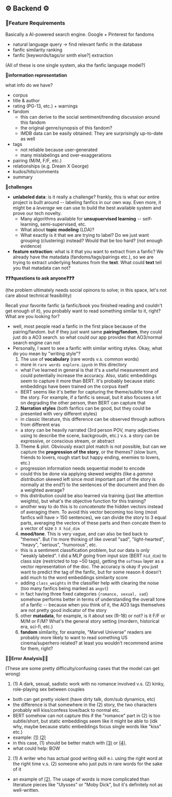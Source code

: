## ⚙️ Backend ⚙️

### 🧙Feature Requirements

Basically a AI-powered search engine. Google + Pinterest for fandoms

- natural language query -> find relevant fanfic in the database
- fanfic similarity ranking
- fanfic [keywords/tags/or smth else?] extraction

(All of these is one single system, aka the fanfic language model?)

**📖information representation**

what info do we have?
- corpus
- title & author
- rating (PG-13, etc.) + warnings
- fandom
  - this can derive to the social sentiment/trending discussion around this fandom
  - the original genre/synopsis of this fandom?
  - IMDB data can be easily obtained. They are surprisingly up-to-date as well
- tags
  - not reliable because user-generated
  - many mislabelings and over-exaggerations
- pairing (M/M, F/F, etc.)
- relationships (e.g. Dream X George)
- kudos/hits/comments
- summary

**😬challenges**

- **unlabeled data**: is it really a challenge? frankly, this is what our entire project is built around -- labeling fanfics in our own way. Even more, it might be a *leverage* we can use to build the best available system and prove our tech novelty.
  - Many algorithms available for **unsupuervised learning** -- self-learning, semi-supervised, etc.
  - What about **topic modeling** (LDA)?
  - What exactly is it that we are trying to label? Do we just want grouping (clustering) instead? Would that be too hard? (not enough evidence)
- **feature extraction**: what is it that you want to extract from a fanfic? We already have the matadata (fandoms/tags/pairings etc.), so we are trying to extract underlying features from the **text**. What could **text** tell you that matadata can not?

**❓❓❓questions to ask anyone❓❓❓**

(the problem ultimately needs social opinons to solve; in this space, let's not care about technical feasibility)

Recall your favorite fanfic (a fanfic/book you finished reading and couldn't get enough of it), you probably want to read something similar to it, right? What are you looking for?
  - well, most people read a fanfic in the first place because of the pairing/fandom. but if they just want same **pairing/fandom**, they could just do a AO3 search. so what could our app provides that AO3/normal search engine can not
  - Personally, I want to see a fanfic with similar writing styles. Okay, what do you mean by "writing style"?
    1. The use of **vocabulary** (rare words v.s. common words)
      - more in `rare words explore.ipynb` in this directory
      - what I've learned in general is that it's a useful measurement and could potentially increase the accuracy. Also, static embeddings seem to capture it more than BERT. It's probably because static embeddings have been trained on the corpus itself
      - BERT seems like it's better for capturing the theme/subtle tone of the story. For example, if a fanfic is sexual, but it also focuses a lot on degrading the other person, then BERT can capture that
    2. **Narration styles** (both fanfics can be good, but they could be presented with very different styles)
      - in classic literature, this difference can be observed through authors from different eras
      - a story can be heavily narrated (3rd person POV, many adjectives using to describe the scene, backgroudn, etc.) v.s. a story can be expressive, or conscious stream, or abstract
    3. Theme & plot. Obviously exact plot match is not possible, but can we capture the **progression of the story**, or the themes? (slow burn, friends to lovers, rough start but happy ending, enemies to lovers, etc.)
      - progression information needs sequential model to encode
      - could this be done via applying skewed weights (like a *gamma distribution* skewed left since most important part of the story is normally at the end?) to the sentences of the document and then do a weighted average?
      - this distribution could be also learned via training (just like attention weights), but what's the objective function for this training?
      - another way to do this is to *concatenate* the hidden vectors instead of averaging them. To avoid this vector becoming too long (most fanfics will have > 150 sentences), we can divide the story to 3 equal parts, averaging the vectors of these parts and then concate them to a vector of size `3 X hid_dim`
    4. **mood/tone**. This is very vague, and can also be tied back to "themes". But I'm more thinking of like overall "sad", "light-hearted", "heavy", "serious", "humorous", etc.
      - this is a sentiment classification problem, but our data is only "weakly labeled". I did a MLP going from input size (BERT `hid_dim`) to class size (restricted to top ~50 tags), getting the `softmax` layer as a vector representation of the doc. The accuracy is okay if you just want to predict the tag of the fanfic, but for some reason it doesn't add much to the word embeddings similarity score
      - adding `class_weights` in the classifier help with clearing the noise (too many fanfics being marked as `angst`)
      - in fact having three fixed categories `{romance, sexual, sad}` somehow performs better in terms of understanding the overall tone of a fanfic -- because when you think of it, the AO3 tags themselves are not pretty good indicator of the story
    5. other **matadata**, for example, is it about sex (R-18) or not? is it F/F or M/M or F/M? What's the general story setting (mordern, historical era, sci-fi, etc.)
    6. **fandom** similarity, for example, "Marvel Universe" readers are probably more likely to want to read something US cinema/superhero related? at least you wouldn't recommend anime for them, right?

**🙅‍♀️Error Analysis🙅‍♀️**

(These are some pretty difficulty/confusing cases that the model can get wrong)

1. (1) A dark, sexual, sadistic work with no romance involved v.s. (2) kinky, role-playing sex between couples
  - both can get pretty violent (have dirty talk, dom/sub dynamics, etc)
  - the difference is that somewhere in the (2) story, the two characters probably will kiss/confess love/back to normal etc.
  - BERT somehow can not capture this if the "romance" part in (2) is too subtle/short, but static embeddings seem like it might be able to (idk why, maybe because static embeddings focus single words like "kiss" etc.)
  - example: [(1)](https://archiveofourown.org/works/30843302) [(2)](https://archiveofourown.org/works/29860926)
  - in this case, (1) should be better match with [(3)](https://archiveofourown.org/works/21908) or [(4)](https://archiveofourown.org/works/30616133).
  - what could help: BOW

2. (1) A writer who has actual good writing skill e.i. using the right word at the right time v.s. (2) someone who just puts in rare words for the sake of it
  - an example of [(2)](https://archiveofourown.org/works/30469629). The usage of words is more complicated than literature pieces like "Ulysses" or "Moby Dick", but it's definitely not as well-written.